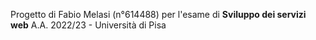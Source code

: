 Progetto di Fabio Melasi (n°614488) per l'esame di <b>Sviluppo dei servizi web</b> A.A. 2022/23 - Università di Pisa
